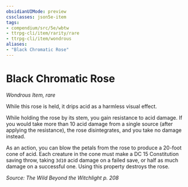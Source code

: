```yaml
---
obsidianUIMode: preview
cssclasses: json5e-item
tags:
- compendium/src/5e/wbtw
- ttrpg-cli/item/rarity/rare
- ttrpg-cli/item/wondrous
aliases: 
- "Black Chromatic Rose"
---
```

# Black Chromatic Rose
*Wondrous Item, rare*  


While this rose is held, it drips acid as a harmless visual effect.

While holding the rose by its stem, you gain resistance to acid damage. If you would take more than 10 acid damage from a single source (after applying the resistance), the rose disintegrates, and you take no damage instead.

As an action, you can blow the petals from the rose to produce a 20-foot cone of acid. Each creature in the cone must make a DC 15 Constitution saving throw, taking `3d10` acid damage on a failed save, or half as much damage on a successful one. Using this property destroys the rose.

*Source: The Wild Beyond the Witchlight p. 208*